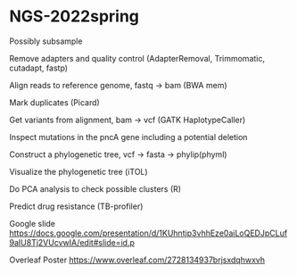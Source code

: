 # NGS-2022spring

Possibly subsample

Remove adapters and quality control (AdapterRemoval, Trimmomatic, cutadapt, fastp)

Align reads to reference genome, fastq → bam (BWA mem)

Mark duplicates (Picard)

Get variants from alignment, bam → vcf (GATK HaplotypeCaller)

Inspect mutations in the pncA gene including a potential deletion

Construct a phylogenetic tree, vcf → fasta → phylip(phyml)

Visualize the phylogenetic tree (iTOL)

Do PCA analysis to check possible clusters (R)

Predict drug resistance (TB-profiler)

Google slide
https://docs.google.com/presentation/d/1KUhntjp3vhhEze0aiLoQEDJpCLuf9aIU8Tj2VUcvwIA/edit#slide=id.p

Overleaf Poster 
https://www.overleaf.com/2728134937brjsxdqhwxvh

